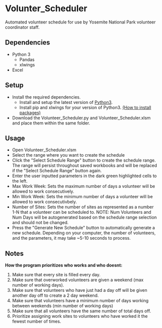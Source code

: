 # Volunter_Scheduler
Automated volunteer schedule for use by Yosemite National Park volunteer coordinator staff.

## Dependencies
* Python 3 
  * Pandas
  * xlwings
* Excel

## Setup
* Install the required dependencies.<br />
  * Install and setup the latest version of [Python3](https://www.python.org/downloads/). <br />
  * Install pip and xlwings for your version of Python3. [(How to install packages)](https://packaging.python.org/tutorials/installing-packages/)
* Download the Volunteer_Scheduler.py and Volunteer_Scheduler.xlsm and place them within the same folder.

## Usage
* Open Volunteer_Scheduler.xlsm
* Select the range where you want to create the schedule
* Click the "Select Schedule Range" button to create the schedule range. The range will persist throughout saved workbooks and will be replaced if the "Select Schedule Range" button again.
* Enter the user inputted parameters in the dark green highlighted cells to the left.
 * Max Work Week: Sets the maximum number of days a volunteer will be allowed to work consecutively.
 * Min Work Week: Sets the minimum number of days a volunteer will be allowed to work consecutivbely.
 * Number of Sites: Sets the number of sites as represented as a number 1-N that a volunteer can be scheduled to.
NOTE: Num Volunteers and Num Days will be autogenerated based on the schedule range selection and should not be changed.
* Press the "Generate New Schedule" button to automatically generate a new schedule. Depending on your computer, the number of volunteers, and the parameters, it may take ~5-10 seconds to process.

## Notes
**How the program prioritizes who works and who doesnt:**
1) Make sure that every site is filled every day.
2) Make sure that overworked volunteers are given a weekend (max number of working days).
3) Make sure that volunteers who have just had a day off will be given another day off to create a 2 day weekend.
4) Make sure that volunteers have a minimum number of days working between weekends (min number of working days)
5) Make sure that all volunteers have the same number of total days off.
6) Prioritize assigning work sites to volunteers who have worked it the fewest number of times.
